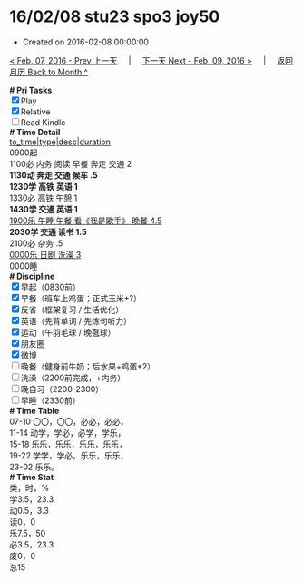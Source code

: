 # 16/02/08 stu23 spo3 joy50

- Created on 2016-02-08 00:00:00

[< Feb. 07, 2016 - Prev 上一天](_archived/lifelogs/2016/02/d07.md) &nbsp; &nbsp; | &nbsp; &nbsp; [下一天 Next - Feb. 09, 2016 >](_archived/lifelogs/2016/02/d09.md) &nbsp; &nbsp; |  &nbsp; &nbsp; [返回月历 Back to Month ^](_archived/lifelogs/2016/02/index.md)
<br/><div><b># Pri Tasks</b></div><div><input checked="true" type="checkbox"/>Play</div><div><input checked="true" type="checkbox"/>Relative</div><div><input type="checkbox"/>Read Kindle</div><div><b># Time Detail</b></div><div><u>to_time|type|desc|duration</u></div><div>0900起</div><div>1100必 内务 阅读 早餐 奔走 交通 2</div><div><b>1130动 奔走 交通 候车 .5</b></div><div><b>1230学 高铁</b> <b>英语 1</b></div><div>1330必 高铁 午憩 1</div><div><b>1430学 交通 英语 1</b></div><div><u>1900乐 午睡 午餐 看《我是歌手》 晚餐 4.5</u></div><div><b>2030学 交通 读书 1.5</b></div><div>2100必 杂务 .5</div><div><u>0000乐 日剧 洗澡 3</u></div><div>0000睡</div><div><b># Discipline</b></div><div><input checked="true" type="checkbox"/>早起（0830前）</div><div><input checked="true" type="checkbox"/>早餐（班车上鸡蛋；正式玉米+?）</div><div><input checked="true" type="checkbox"/>反省（框架复习 / 生活优化）</div><div><input checked="true" type="checkbox"/>英语（先背单词 / 先炼句听力）</div><div><input checked="true" type="checkbox"/>运动（午羽毛球 / 晚毽球）</div><div><input checked="true" type="checkbox"/>朋友圈</div><div><input checked="true" type="checkbox"/>微博</div><div><input type="checkbox"/>晚餐（健身前牛奶；后水果+鸡蛋*2）</div><div><input type="checkbox"/>洗澡（2200前完成，+内务）</div><div><input type="checkbox"/>晚自习（2200-2300）</div><div><input type="checkbox"/>早睡（2330前）</div><div><b># Time Table</b></div><div>07-10 〇〇，〇〇，必必，必必，</div><div>11-14 动学，学必，必学，学乐，</div><div>15-18 乐乐，乐乐，乐乐，乐乐，</div><div>19-22 学学，学必，乐乐，乐乐，</div><div>23-02 乐乐。</div><div><b># Time Stat</b></div><div>类，时，%</div><div>学3.5，23.3</div><div>动0.5，3.3</div><div>读0，0</div><div>乐7.5，50</div><div>必3.5，23.3</div><div>废0，0</div><div>总15</div>
